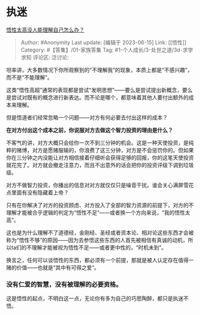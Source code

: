 # 执迷
[悟性太高没人能理解自己怎么办？](https://www.zhihu.com/question/603749361/answer/3074414090)

> Author: #Anonymity
> Last update: [编辑于 2023-06-15]
> Link: [[悟性]]
> Category: #【答集】/01-家族答集
> Tag:  #1-个人成长/3-处世之道/3d-求学求知
> 评论区:
> 泛讨论:

坦率讲，大多数情况下你所观察到的“不理解我”的现象，本质上都是“不感兴趣”，而不是“不能理解”。

这类“悟性高超”通常的表现都是尝试“发明思想”——要么是尝试提出新概念，要么是尝试对既有的概念进行新表达。而不论是哪个，都意味着其他人要付出额外的成本来理解。

但是悟道者们经常忽略一个问题——对方有何必要去付出这样的成本？

**在对方付出这个成本之前，你说服对方去做这个智力投资的理由是什么？**

不客气的讲，对方大概只会给你一次不到三分钟的机会。这是一种天使投资，是纯粹的赌博，对方是愿赌服输的，你浪费了这三分钟，对方是不会惩罚你的。但如果你在三分钟之内没能让对方相信接着仔细听会获得足够的回报，你的这笔天使投资就花完了。对方就会撤走注意力，而且不出意外的话会把你的投资评级下调到垃圾级。

对方不做智力投资，你播出的信息对对方就仅仅只是噪音干扰。谁会关心满屏雪花点里面有没有隐藏着上帝？

只有在你解决了对方的投资顾虑、对方投入了全部的智力资源的前提下，对方的不理解才能被合乎逻辑的判定为“悟性不足”——或者换一个方向来说，“我的悟性太高”。

这也是为什么理解不了道德经，金刚经、圣经或者资本论、相对论这些东西才会被称为“悟性不够”的原因——因为去参悟这些东西的人首先被相信有真诚的动机，所以ta们的不理解才能被视为悟性不足——或者更中性的，“时机未到”。

换言之，任何可以谈悟性的东西，都必须有一个前提，那就是被人认定存在值得一赌的价值——也就是“其中有可得之爱”。

### 没有仁爱的智慧，没有被理解的必要资格。 ###

这是悟性的起点，不明白这一点，无论你有多为自己的巧思陶醉，都只是执迷不悟。
